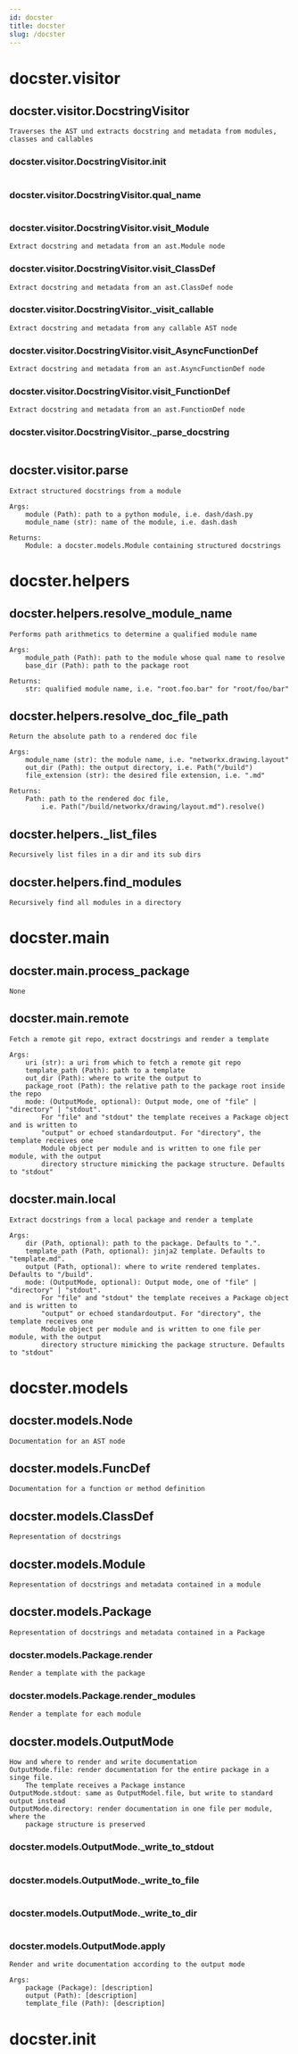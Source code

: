 ```yaml
---
id: docster
title: docster
slug: /docster
---
```



# docster.visitor




## docster.visitor.DocstringVisitor
```
Traverses the AST und extracts docstring and metadata from modules, classes and callables
```

### docster.visitor.DocstringVisitor.__init__
```

```

### docster.visitor.DocstringVisitor.qual_name
```

```

### docster.visitor.DocstringVisitor.visit_Module
```
Extract docstring and metadata from an ast.Module node
```

### docster.visitor.DocstringVisitor.visit_ClassDef
```
Extract docstring and metadata from an ast.ClassDef node
```

### docster.visitor.DocstringVisitor._visit_callable
```
Extract docstring and metadata from any callable AST node
```

### docster.visitor.DocstringVisitor.visit_AsyncFunctionDef
```
Extract docstring and metadata from an ast.AsyncFunctionDef node
```

### docster.visitor.DocstringVisitor.visit_FunctionDef
```
Extract docstring and metadata from an ast.FunctionDef node
```

### docster.visitor.DocstringVisitor._parse_docstring
```

```




## docster.visitor.parse
```
Extract structured docstrings from a module

Args:
    module (Path): path to a python module, i.e. dash/dash.py
    module_name (str): name of the module, i.e. dash.dash

Returns:
    Module: a docster.models.Module containing structured docstrings
```


# docster.helpers






## docster.helpers.resolve_module_name
```
Performs path arithmetics to determine a qualified module name

Args:
    module_path (Path): path to the module whose qual name to resolve
    base_dir (Path): path to the package root

Returns:
    str: qualified module name, i.e. "root.foo.bar" for "root/foo/bar"
```

## docster.helpers.resolve_doc_file_path
```
Return the absolute path to a rendered doc file

Args:
    module_name (str): the module name, i.e. "networkx.drawing.layout"
    out_dir (Path): the output directory, i.e. Path("/build")
    file_extension (str): the desired file extension, i.e. ".md"

Returns:
    Path: path to the rendered doc file,
        i.e. Path("/build/networkx/drawing/layout.md").resolve()
```

## docster.helpers._list_files
```
Recursively list files in a dir and its sub dirs 
```

## docster.helpers.find_modules
```
Recursively find all modules in a directory 
```


# docster.main






## docster.main.process_package
```
None
```

## docster.main.remote
```
Fetch a remote git repo, extract docstrings and render a template

Args:
    uri (str): a uri from which to fetch a remote git repo
    template_path (Path): path to a template
    out_dir (Path): where to write the output to
    package_root (Path): the relative path to the package root inside the repo
    mode: (OutputMode, optional): Output mode, one of "file" | "directory" | "stdout".
        For "file" and "stdout" the template receives a Package object and is written to
        "output" or echoed standardoutput. For "directory", the template receives one
        Module object per module and is written to one file per module, with the output
        directory structure mimicking the package structure. Defaults to "stdout"
```

## docster.main.local
```
Extract docstrings from a local package and render a template

Args:
    dir (Path, optional): path to the package. Defaults to ".".
    template_path (Path, optional): jinja2 template. Defaults to "template.md".
    output (Path, optional): where to write rendered templates. Defaults to "/build".
    mode: (OutputMode, optional): Output mode, one of "file" | "directory" | "stdout".
        For "file" and "stdout" the template receives a Package object and is written to
        "output" or echoed standardoutput. For "directory", the template receives one
        Module object per module and is written to one file per module, with the output
        directory structure mimicking the package structure. Defaults to "stdout"
```


# docster.models




## docster.models.Node
```
Documentation for an AST node
```


## docster.models.FuncDef
```
Documentation for a function or method definition
```


## docster.models.ClassDef
```
Representation of docstrings 
```


## docster.models.Module
```
Representation of docstrings and metadata contained in a module
```


## docster.models.Package
```
Representation of docstrings and metadata contained in a Package
```

### docster.models.Package.render
```
Render a template with the package
```

### docster.models.Package.render_modules
```
Render a template for each module
```


## docster.models.OutputMode
```
How and where to render and write documentation
OutputMode.file: render documentation for the entire package in a singe file.
    The template receives a Package instance
OutputMode.stdout: same as OutputModel.file, but write to standard output instead
OutputMode.directory: render documentation in one file per module, where the
    package structure is preserved
```

### docster.models.OutputMode._write_to_stdout
```

```

### docster.models.OutputMode._write_to_file
```

```

### docster.models.OutputMode._write_to_dir
```

```

### docster.models.OutputMode.apply
```
Render and write documentation according to the output mode

Args:
    package (Package): [description]
    output (Path): [description]
    template_file (Path): [description]
```





# docster.__init__






